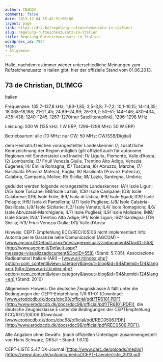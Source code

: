 ```yaml
---
author: IN3DOV
comments: false
date: 2013-12-04 15:42:31+00:00
layout: page
link: https://drc.bz/regelung-rufzeichenzusatz-in-italien/
slug: regelung-rufzeichenzusatz-in-italien
title: Regelung Rufzeichenzusatz in Italien
wordpress_id: 7824
tags:
- Allgemein
---
```


Hallo,
nachdem es immer wieder unterschiedliche Meinungen zum Rufzeichenzusatz in Italien gibt, hier der offizielle Stand vom 01.06.2013.

73 de Christian, DL1MCG
-------------------------------------------------------------------------------------------------------------------------------------------------------

Italien

Frequenzen:
135,7–137,8 kHz; 1,83–1,85; 3,5–3,8; 7–7,2; 10,1–10,15; 14–14,35; 18,068–18,168; 21–21,45; 24,89–24,99; 28–29,7; 50–51; 144–146; 430–434, 435–438; 1240–1245, 1267–1270(nur Satellitenuplink), 1296–1298 MHz

Leistung:
500 W (135 kHz: 1 W ERP; 1296–1298 MHz: 50 W ERP)

Betriebsarten:
alle (10 MHz: nur CW; 50 MHz: CW/SSB/Digital)





dem Heimatrufzeichen vorangestellter Landeskenner: I/; 
zusätzliche Kennzeichnung der Region möglich (gilt offiziell auch für autonome Regionen mit Sonderstatut und Inseln):
I1/ Liguria, Piemonte, Valle d’Aosta; I2/ Lombardia; I3/ Friuli Venezia Giulia, Trentino Alto Adige, Venezia Eugenea; I4/ Emilia Romagna; I5/ Toscana; I6/ Abruzzo, Marche; I7/ Basilicata (Provinz Matera), Puglia; I8/ Basilicata (Provinz Potenza), Calabria, Campania, Molise; I9/ Sicilia; IØ/ Lazio, Sardegna, Umbria;

geduldet werden folgende vorangestellte Landeskenner:
IA1/ Isole Liguri; IA5/ Isole Toscane; IBØ/Isole Laziali; IC8/ Isole Campane; ID8/ Isole Calabrese; ID9/ Isole Eolie; IE9/ Isola di Ustica; IF9/ Isole Egadi; IG9/ Isole Pelagie; IH9/ Isola di Pantelleria; IJ7/ Isole Pugliese; IJ8/ Isole Calabria-Basilicata; IJ9/ Isole Siciliane; IL3/ Isole Venete; IL4/ Isole Romagnole; IL6/ Isole Abruzzesi-Marchigiane; IL7/ Isole Pugliesi; IL9/ Isole Molisane; IMØ/ Isole Sarde; IN3/ Trentino Alto Adige; IP1/ Isole Liguri; ISØ/ Sardegna; IT9/ Sicilia; IV3/ Friuli Venezia Giulia; IX1/ Valle d’Aosta

Hinweis:
CEPT-Empfehlung ECC/REC/(05)06 nicht implementiert
Info: Autorità per le Garanzie nelle Comunicazioni (AGCOM) – [www.agcom.it/Default.aspx?message=visualizzadocument&DocID=558](http://www.agcom.it/Default.aspx?message=visualizzadocument&DocID=558) (Stand: 5.7.05);
Associazione Radioamatori Italiani (ARI) – [www.ari.it/index.php?option=com_content&view=category&layout=blog&id=94&Itemid=124&lang=en](http://www.ari.it/index.php?option=com_content&view=category&layout=blog&id=94&Itemid=124&lang=en) (Stand: 2010)

Allgemeiner Hinweis:
Die deutsche Zeugnisklasse A fällt unter die Bedingungen der CEPT-Empfehlung T/R 61-01 (Download: [www.erodocdb.dk/docs/doc98/official/pdf/TR6101.PDF](http://www.erodocdb.dk/docs/doc98/official/pdf/TR6101.PDF)),
die deutsche Zeugnisklasse E unter die Bedingungen der CEPTEmpfehlung ECC/REC/(05)06 (Download: [www.erodocdb.dk/docs/doc98/official/pdf/REC0506.PDF](http://www.erodocdb.dk/docs/doc98/official/pdf/REC0506.PDF)).

Alle Angaben ohne Gewähr.
(nach offiziellen Unterlagen zusammengestellt von Hans Schwarz, DK5JI – Stand: 1.6.13)

CEPT-LISTE S.47 DX-Journal
[https://www.darc.de/uploads/media/](https://www.darc.de/uploads/media/)CEPT-Laenderliste_2013.pdf‎
